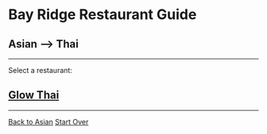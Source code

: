# Bay Ridge Restaurant Guide
## Asian --> Thai
---
Select a restaurant:
## [Glow Thai](http://glowthai.com/)
---
[Back to Asian](../asian/asian.md)
[Start Over](../home.md)